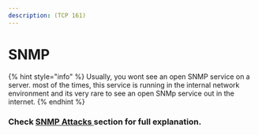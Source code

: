 ```yaml
---
description: (TCP 161)
---
```


# SNMP

{% hint style="info" %}
Usually, you wont see an open SNMP service on a server. most of the times, this service is running in the internal network environment and its very rare to see an open SNMp service out in the internet.
{% endhint %}

### Check [SNMP Attacks ](../../layer-2-and-3-attacks/snmp.md)section for full explanation.
